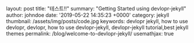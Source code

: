 layout: post
title:  "테스트!!"
summary: "Getting Started using devlopr-jekyll"
author: johndoe
date: '2019-05-22 14:35:23 +0000'
category: jekyll
thumbnail: /assets/img/posts/code.jpg
keywords: devlopr jekyll, how to use devlopr, devlopr, how to use devlopr-jekyll, devlopr-jekyll tutorial,best jekyll themes
permalink: /blog/welcome-to-devlopr-jekyll/
usemathjax: true